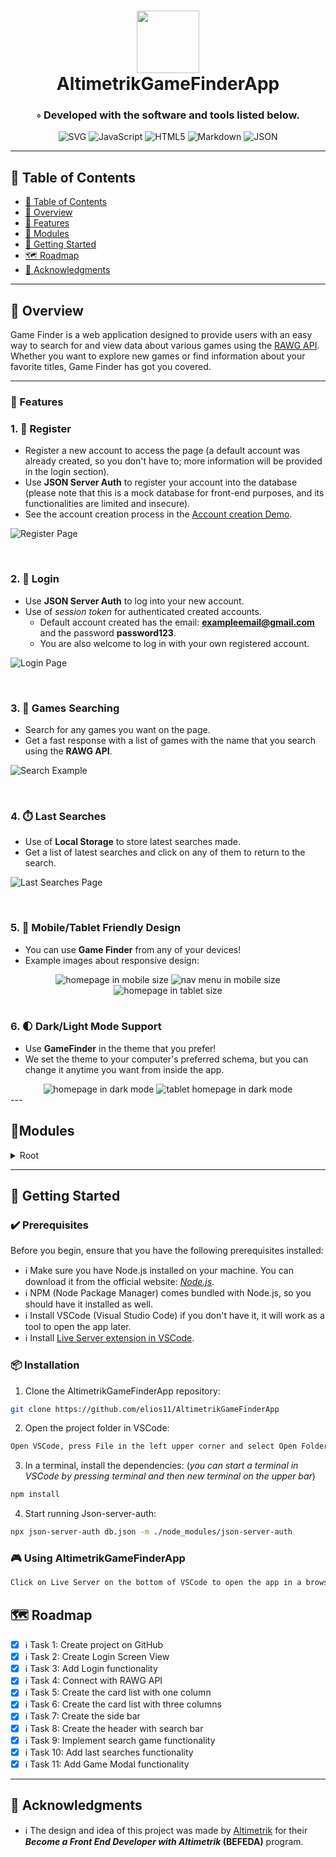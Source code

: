 <div align="center">
<h1 align="center">
<img src="https://raw.githubusercontent.com/PKief/vscode-material-icon-theme/ec559a9f6bfd399b82bb44393651661b08aaf7ba/icons/folder-markdown-open.svg" width="100" />
<br>AltimetrikGameFinderApp
</h1>
<h3>◦ Developed with the software and tools listed below.</h3>

<p align="center">
<img src="https://img.shields.io/badge/SVG-FFB13B.svg?style&logo=SVG&logoColor=black" alt="SVG" />
<img src="https://img.shields.io/badge/JavaScript-F7DF1E.svg?style&logo=JavaScript&logoColor=black" alt="JavaScript" />
<img src="https://img.shields.io/badge/HTML5-E34F26.svg?style&logo=HTML5&logoColor=white" alt="HTML5" />
<img src="https://img.shields.io/badge/Markdown-000000.svg?style&logo=Markdown&logoColor=white" alt="Markdown" />
<img src="https://img.shields.io/badge/JSON-000000.svg?style&logo=JSON&logoColor=white" alt="JSON" />
</p>
</div>

---

## 📒 Table of Contents

-   [📒 Table of Contents](#-table-of-contents)
-   [📍 Overview](#-overview)
-   [🔧 Features](#-features)
-   [🧩 Modules](#modules)
-   [🚀 Getting Started](#-getting-started)
-   [🗺 Roadmap](#-roadmap)
-   [👏 Acknowledgments](#-acknowledgments)

---

## 📍 Overview

Game Finder is a web application designed to provide users with an easy way to search for and view data about various games using the <a href="https://rawg.io/apidocs">RAWG API</a>. Whether you want to explore new games or find information about your favorite titles, Game Finder has got you covered.

---
### 🔧 Features

### 1. 📝 Register

- Register a new account to access the page (a default account was already created, so you don't have to; more information will be provided in the login section).
- Use **JSON Server Auth** to register your account into the database (please note that this is a mock database for front-end purposes, and its functionalities are limited and insecure).
- See the account creation process in the [Account creation Demo](https://scribehow.com/shared/Create_your_GameFinder_account__boIPYb8xTb2z2FDXV3Ykxg).

![Register Page](img/doc-img/register.png)

<br>

### 2. 🔑 Login

- Use **JSON Server Auth** to log into your new account.
- Use of _session token_ for authenticated created accounts.
  - Default account created has the email: **exampleemail@gmail.com** and the password **password123**.
  - You are also welcome to log in with your own registered account.

![Login Page](img/doc-img/login.png)

<br>

### 3. 🔎 Games Searching

- Search for any games you want on the page.
- Get a fast response with a list of games with the name that you search using the **RAWG API**.

![Search Example](img/doc-img/search.png)

<br>

### 4. ⏱️ Last Searches

- Use of **Local Storage** to store latest searches made.
- Get a list of latest searches and click on any of them to return to the search.

![Last Searches Page](img/doc-img/last_searches.png)

<br>

### 5. 📱 Mobile/Tablet Friendly Design

- You can use **Game Finder** from any of your devices!
- Example images about responsive design:

<div align="center">
  <img src="img/doc-img/mobile_home.png" alt="homepage in mobile size">
  <img src="img/doc-img/mobile_menu.png" alt="nav menu in mobile size">
  <img src="img/doc-img/tablet_home.png" alt="homepage in tablet size">
</div>

<br>

### 6. 🌓 Dark/Light Mode Support

- Use **GameFinder** in the theme that you prefer!
- We set the theme to your computer's preferred schema, but you can change it anytime you want from inside the app.

<div align="center">
  <img src="img/doc-img/home_dark.png" alt="homepage in dark mode">
  <img src="img/doc-img/tablet_dark.png" alt="tablet homepage in dark mode">
</div>
---

<br>

## 🧩Modules

<details closed><summary>Root</summary>

| File                                                                                                                    | Summary                     |
| ----------------------------------------------------------------------------------------------------------------------- | --------------------------- |
| [index.html](https://github.com/elios11/AltimetrikGameFinderApp/blob/main/index.html)                                   | Home Page                   |
| [login.html](https://github.com/elios11/AltimetrikGameFinderApp/blob/main/login.html)                                   | Login Page                  |
| [register.html](https://github.com/elios11/AltimetrikGameFinderApp/blob/main/register.html)                             | Register Page               |
| [script.js](https://github.com/elios11/AltimetrikGameFinderApp/blob/main/script.js)                                     | JavaScript Core             |
| [style.css](https://github.com/elios11/AltimetrikGameFinderApp/blob/main/style.css)                                     | Main Styles                 |
| [formattedDate.js](https://github.com/elios11/AltimetrikGameFinderApp/blob/main/scripts\formattedDate.js)               | Date Formatting             |
| [home.js](https://github.com/elios11/AltimetrikGameFinderApp/blob/main/scripts\home.js)                                 | Home Page Functionality     |
| [localStorageEnabled.js](https://github.com/elios11/AltimetrikGameFinderApp/blob/main/scripts\localStorageEnabled.js)   | Local Storage Check         |
| [login.js](https://github.com/elios11/AltimetrikGameFinderApp/blob/main/scripts\login.js)                               | Login Page Functionality    |
| [logout.js](https://github.com/elios11/AltimetrikGameFinderApp/blob/main/scripts\logout.js)                             | Logout Functionality        |
| [platformIcons.js](https://github.com/elios11/AltimetrikGameFinderApp/blob/main/scripts\platformIcons.js)               | Platform Icons Data         |
| [redirectUnloggedUser.js](https://github.com/elios11/AltimetrikGameFinderApp/blob/main/scripts\redirectUnloggedUser.js) | Unlogged User Redirection   |
| [register.js](https://github.com/elios11/AltimetrikGameFinderApp/blob/main/scripts\register.js)                         | Register Page Functionality |
| [showCardData.js](https://github.com/elios11/AltimetrikGameFinderApp/blob/main/scripts\showCardData.js)                 | Game Card Data Display      |
| [toggleTheme.js](https://github.com/elios11/AltimetrikGameFinderApp/blob/main/scripts\toggleTheme.js)                   | Dark/Light Mode Toggle      |
| [colors.css](https://github.com/elios11/AltimetrikGameFinderApp/blob/main/styles\colors.css)                            | Color Styles                |
| [hamburger-menu.css](https://github.com/elios11/AltimetrikGameFinderApp/blob/main/styles\hamburger-menu.css)            | Hamburger Menu Styles       |
| [home.css](https://github.com/elios11/AltimetrikGameFinderApp/blob/main/styles\home.css)                                | Home Page Styles            |
| [login.css](https://github.com/elios11/AltimetrikGameFinderApp/blob/main/styles\login.css)                              | Login Page Styles           |
| [modals-styling.css](https://github.com/elios11/AltimetrikGameFinderApp/blob/main/styles\modals-styling.css)            | Modals Styles               |
| [register.css](https://github.com/elios11/AltimetrikGameFinderApp/blob/main/styles\register.css)                        | Register Page Styles        |

</details>

---

## 🚀 Getting Started

### ✔️ Prerequisites

Before you begin, ensure that you have the following prerequisites installed:

- ℹ️ Make sure you have Node.js installed on your machine. You can download it from the official website: <a href="https://nodejs.org/"><em>Node.js</em></a>.
- ℹ️ NPM (Node Package Manager) comes bundled with Node.js, so you should have it installed as well.
- ℹ️ Install VSCode (Visual Studio Code) if you don't have it, it will work as a tool to open the app later.
- ℹ️ Install [Live Server extension in VSCode](https://marketplace.visualstudio.com/items?itemName=ritwickdey.LiveServer).


### 📦 Installation

1. Clone the AltimetrikGameFinderApp repository:

```sh
git clone https://github.com/elios11/AltimetrikGameFinderApp
```

2. Open the project folder in VSCode:

```sh
Open VSCode, press File in the left upper corner and select Open Folder, from there just select the recently cloned AltimetrikGameFinderApp folder.
```

3. In a terminal, install the dependencies:
   (<em>you can start a terminal in VSCode by pressing terminal and then new terminal on the upper bar</em>)<br>

```sh
npm install
```

4. Start running Json-server-auth:

```sh
npx json-server-auth db.json -m ./node_modules/json-server-auth
```

### 🎮 Using AltimetrikGameFinderApp

```sh
Click on Live Server on the bottom of VSCode to open the app in a browser, and you are in!
```

## 🗺 Roadmap

- [x] ℹ️  Task 1: Create project on GitHub
- [x] ℹ️  Task 2: Create Login Screen View
- [x] ℹ️  Task 3: Add Login functionality
- [x] ℹ️  Task 4: Connect with RAWG API
- [x] ℹ️  Task 5: Create the card list with one column
- [x] ℹ️  Task 6: Create the card list with three columns
- [x] ℹ️  Task 7: Create the side bar
- [x] ℹ️  Task 8: Create the header with search bar
- [x] ℹ️  Task 9: Implement search game functionality
- [x] ℹ️  Task 10: Add last searches functionality
- [x] ℹ️  Task 11: Add Game Modal functionality

---

## 👏 Acknowledgments

- ℹ️  The design and idea of this project was made by [Altimetrik](https://altimetrik.com/) for their **_Become a Front End Developer with Altimetrik_ (BEFEDA)** program.
